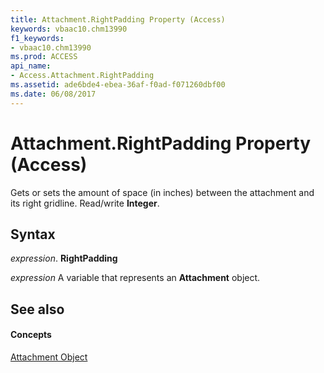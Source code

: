 ```yaml
---
title: Attachment.RightPadding Property (Access)
keywords: vbaac10.chm13990
f1_keywords:
- vbaac10.chm13990
ms.prod: ACCESS
api_name:
- Access.Attachment.RightPadding
ms.assetid: ade6bde4-ebea-36af-f0ad-f071260dbf00
ms.date: 06/08/2017
---
```



# Attachment.RightPadding Property (Access)

Gets or sets the amount of space (in inches) between the attachment and its right gridline. Read/write  **Integer**.


## Syntax

 _expression_. **RightPadding**

 _expression_ A variable that represents an **Attachment** object.


## See also


#### Concepts


[Attachment Object](attachment-object-access.md)

